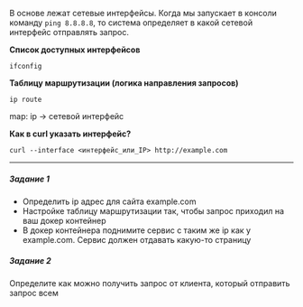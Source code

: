 В основе лежат сетевые интерфейсы. Когда мы запускает в консоли команду `ping 8.8.8.8`, то система определяет в какой сетевой интерфейс отправлять запрос.

**Список доступных интерфейсов**
```
ifconfig
```

**Таблицу маршрутизации (логика направления запросов)** 
```
ip route
```
map: ip -> сетевой интерфейс

**Как в curl указать интерфейс?**
```
curl --interface <интерфейс_или_IP> http://example.com
```



--- 
##### Задание 1
- Определить ip адрес для сайта example.com
- Настройке таблицу маршрутизации так, чтобы запрос приходил на ваш докер контейнер
- В докер контейнера поднимите сервис с таким же ip как у example.com. Сервис должен отдавать какую-то страницу

##### Задание 2
Определите как можно получить запрос от клиента, который отправить запрос всем 